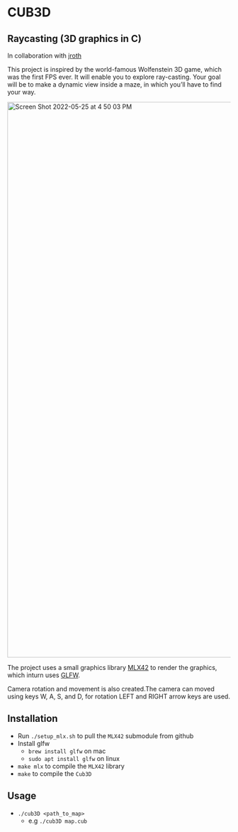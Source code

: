 # CUB3D
## Raycasting (3D graphics in C)

In collaboration with <a href="https://github.com/jroth42/">jroth</a>

This project is inspired by the world-famous Wolfenstein 3D game, which was the first FPS ever. It will enable you to explore ray-casting. Your goal will be to make a dynamic view inside a maze, in which you’ll have to find your way.

<img width="1251" alt="Screen Shot 2022-05-25 at 4 50 03 PM" src="https://user-images.githubusercontent.com/56739088/170291718-c9429ceb-3d58-4f0d-9456-b669a03062cb.png">

The project uses a small graphics library <a href="https://github.com/codam-coding-college/MLX42">MLX42</a> to render the graphics, which inturn uses <a href="https://github.com/glfw/glfw">GLFW</a>. 

Camera rotation and movement is also created.The camera can moved using keys W, A, S, and D, for rotation LEFT and RIGHT arrow keys are used.

## Installation
- Run `./setup_mlx.sh` to pull the `MLX42` submodule from github
- Install glfw 
  - `brew install glfw` on mac
  - `sudo apt install glfw` on linux
- `make mlx` to compile the `MLX42` library
- `make` to compile the `Cub3D`

## Usage
- `./cub3D <path_to_map>`
  - e.g `./cub3D map.cub`
